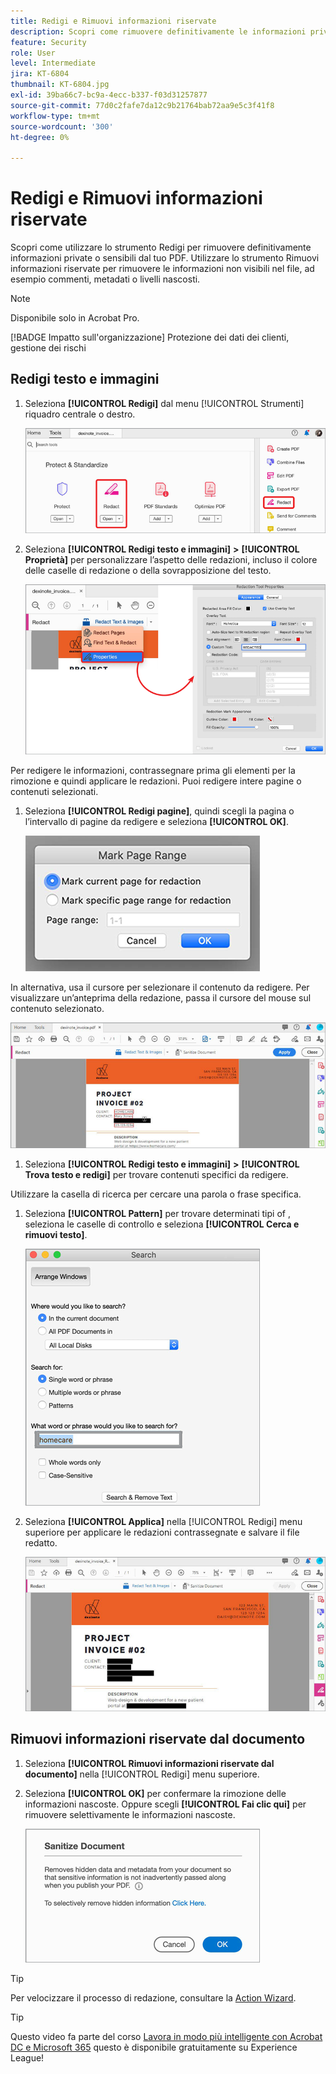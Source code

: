 ```yaml
---
title: Redigi e Rimuovi informazioni riservate
description: Scopri come rimuovere definitivamente le informazioni private o sensibili dal tuo PDF
feature: Security
role: User
level: Intermediate
jira: KT-6804
thumbnail: KT-6804.jpg
exl-id: 39ba66c7-bc9a-4ecc-b337-f03d31257877
source-git-commit: 77d0c2fafe7da12c9b21764bab72aa9e5c3f41f8
workflow-type: tm+mt
source-wordcount: '300'
ht-degree: 0%

---
```


# Redigi e Rimuovi informazioni riservate

Scopri come utilizzare lo strumento Redigi per rimuovere definitivamente informazioni private o sensibili dal tuo PDF. Utilizzare lo strumento Rimuovi informazioni riservate per rimuovere le informazioni non visibili nel file, ad esempio commenti, metadati o livelli nascosti.

>[!NOTE]
>
>Disponibile solo in Acrobat Pro.

[!BADGE Impatto sull&#39;organizzazione]
Protezione dei dati dei clienti, gestione dei rischi

## Redigi testo e immagini

1. Seleziona **[!UICONTROL Redigi]** dal menu [!UICONTROL Strumenti] riquadro centrale o destro.

   ![Redigi passaggio 1](../assets/Redact_1.png)

1. Seleziona **[!UICONTROL Redigi testo e immagini]** **>** **[!UICONTROL Proprietà]** per personalizzare l’aspetto delle redazioni, incluso il colore delle caselle di redazione o della sovrapposizione del testo.

   ![Redigi passaggio 2](../assets/Redact_2.png)

Per redigere le informazioni, contrassegnare prima gli elementi per la rimozione e quindi applicare le redazioni. Puoi redigere intere pagine o contenuti selezionati.

1. Seleziona **[!UICONTROL Redigi pagine]**, quindi scegli la pagina o l’intervallo di pagine da redigere e seleziona **[!UICONTROL OK]**.

   ![Redigi passaggio 4](../assets/Redact_3.png)

In alternativa, usa il cursore per selezionare il contenuto da redigere. Per visualizzare un’anteprima della redazione, passa il cursore del mouse sul contenuto selezionato.

   ![Redigi passaggio 5a](../assets/Redact_4.png)

1. Seleziona **[!UICONTROL Redigi testo e immagini]** **>** **[!UICONTROL Trova testo e redigi]** per trovare contenuti specifici da redigere.

Utilizzare la casella di ricerca per cercare una parola o frase specifica.

1. Seleziona **[!UICONTROL Pattern]** per trovare determinati tipi of , seleziona le caselle di controllo e seleziona **[!UICONTROL Cerca e rimuovi testo]**.

   ![Redigi passaggio 5b](../assets/Redact_5.png)

1. Seleziona **[!UICONTROL Applica]** nella [!UICONTROL Redigi] menu superiore per applicare le redazioni contrassegnate e salvare il file redatto.

   ![Redigi passaggio 6](../assets/Redact_6.png)

## Rimuovi informazioni riservate dal documento

1. Seleziona **[!UICONTROL Rimuovi informazioni riservate dal documento]** nella [!UICONTROL Redigi] menu superiore.

1. Seleziona **[!UICONTROL OK]** per confermare la rimozione delle informazioni nascoste. Oppure scegli **[!UICONTROL Fai clic qui]** per rimuovere selettivamente le informazioni nascoste.

   ![Rimuovi informazioni riservate passaggio 2](../assets/Redact_7.png)

>[!TIP]
>
Per velocizzare il processo di redazione, consultare la [Action Wizard](../advanced-tasks/action.md).

>[!TIP]
>
Questo video fa parte del corso [Lavora in modo più intelligente con Acrobat DC e Microsoft 365](https://experienceleague.adobe.com/?recommended=Acrobat-U-1-2021.microsoft365) questo è disponibile gratuitamente su Experience League!
